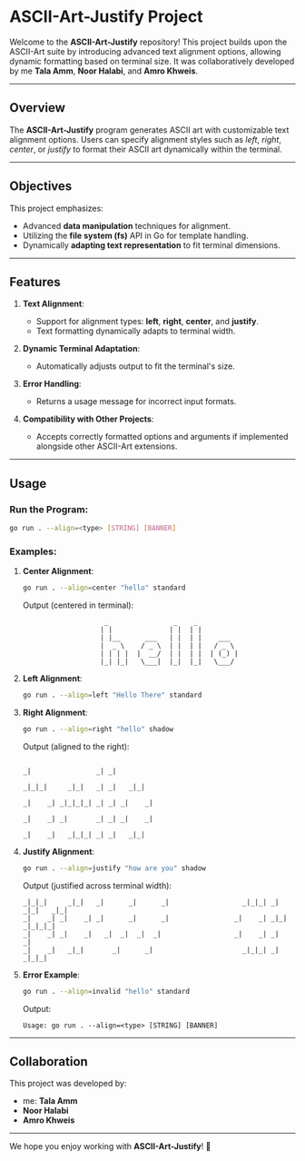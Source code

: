 # ASCII-Art-Justify Project

Welcome to the **ASCII-Art-Justify** repository! This project builds upon the ASCII-Art suite by introducing advanced text alignment options, allowing dynamic formatting based on terminal size. It was collaboratively developed by me **Tala Amm**, **Noor Halabi**, and **Amro Khweis**.

---

## Overview

The **ASCII-Art-Justify** program generates ASCII art with customizable text alignment options. Users can specify alignment styles such as *left*, *right*, *center*, or *justify* to format their ASCII art dynamically within the terminal.

---

## Objectives

This project emphasizes:
- Advanced **data manipulation** techniques for alignment.
- Utilizing the **file system (fs)** API in Go for template handling.
- Dynamically **adapting text representation** to fit terminal dimensions.

---

## Features

1. **Text Alignment**:
   - Support for alignment types: **left**, **right**, **center**, and **justify**.
   - Text formatting dynamically adapts to terminal width.

2. **Dynamic Terminal Adaptation**:
   - Automatically adjusts output to fit the terminal's size.

3. **Error Handling**:
   - Returns a usage message for incorrect input formats.

4. **Compatibility with Other Projects**:
   - Accepts correctly formatted options and arguments if implemented alongside other ASCII-Art extensions.

---

## Usage

### Run the Program:
```bash
go run . --align=<type> [STRING] [BANNER]
```

### Examples:
1. **Center Alignment**:
   ```bash
   go run . --align=center "hello" standard
   ```

   Output (centered in terminal):
   ```
                       _                _    _
                      | |              | |  | |
                      | |__      ___   | |  | |    ___
                      |  _ \    / _ \  | |  | |   / _ \
                      | | | |  |  __/  | |  | |  | (_) |
                      |_| |_|   \___|  |_|  |_|   \___/
   ```

2. **Left Alignment**:
   ```bash
   go run . --align=left "Hello There" standard
   ```

3. **Right Alignment**:
   ```bash
   go run . --align=right "hello" shadow
   ```

   Output (aligned to the right):
   ```
                                                                                          _|                _| _|
                                                                                          _|_|_|     _|_|   _| _|   _|_|
                                                                                          _|    _| _|_|_|_| _| _| _|    _|
                                                                                          _|    _| _|       _| _| _|    _|
                                                                                          _|    _|   _|_|_| _| _|   _|_|
   ```

4. **Justify Alignment**:
   ```bash
   go run . --align=justify "how are you" shadow
   ```

   Output (justified across terminal width):
   ```
   _|_|_|     _|_|   _|      _|      _|                  _|_|_| _|  _|_|   _|_|
   _|    _| _|    _| _|      _|      _|                _|    _| _|_|     _|_|_|_|
   _|    _| _|    _|   _|  _|  _|  _|                  _|    _| _|       _|
   _|    _|   _|_|       _|      _|                      _|_|_| _|         _|_|_|
   ```

5. **Error Example**:
   ```bash
   go run . --align=invalid "hello" standard
   ```

   Output:
   ```
   Usage: go run . --align=<type> [STRING] [BANNER]
   ```

---

## Collaboration

This project was developed by:
- me: **Tala Amm**
- **Noor Halabi**
- **Amro Khweis**

---

We hope you enjoy working with **ASCII-Art-Justify**! 🚀
